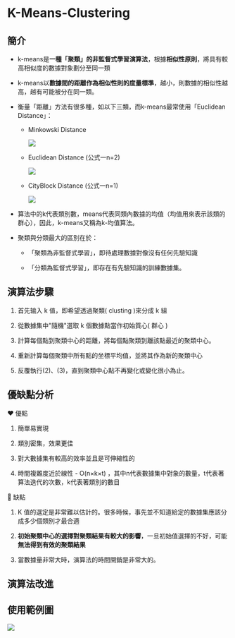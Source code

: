 # K-Means-Clustering
## 簡介
* k-means是**一種「聚類」的非監督式學習演算法**，根據**相似性原則**，將具有較高相似度的數據對象劃分至同一類
* k-means以**數據間的距離作為相似性則的度量標準**，越小，則數據的相似性越高，越有可能被分在同一類。
* 衡量「距離」方法有很多種，如以下三類，而k-means最常使用「Euclidean Distance」：
  * Minkowski Distance  
  
       <img src="https://render.githubusercontent.com/render/math?math=d =\root n \of {\sum_{i=1}^{p}|x_i%2Dy_i|^ n}">  
  
  * Euclidean Distance (公式一n=2)
  
       <img src="https://render.githubusercontent.com/render/math?math=d =\sqrt {\sum_{i=1}^{p}|x_i%2Dy_i|^ 2}"> 
  
  * CityBlock Distance (公式一n=1)
  
       <img src="https://render.githubusercontent.com/render/math?math=d = \sum_{i=1}^{p}|x_i%2Dy_i|"> 
  
* 算法中的k代表類別數，means代表同類內數據的均值（均值用來表示該類的群心），因此，k-means又稱為k-均值算法。

* 聚類與分類最大的區別在於：
  * 「聚類為非監督式學習」，即待處理數據對像沒有任何先驗知識
  
  * 「分類為監督式學習」，即存在有先驗知識的訓練數據集。

## 演算法步驟
  1. 首先输入 k 值，即希望透過聚類( clusting )來分成 k 組 
  
  2. 從數據集中"隨機"選取 k 個數據點當作初始質心( 群心 ) 
  
  3. 計算每個點到聚類中心的距離，將每個點聚類到離該點最近的聚類中心。
  
  4. 重新計算每個聚類中所有點的坐標平均值，並將其作為新的聚類中心

  5. 反覆執行(2)、(3)，直到聚類中心點不再變化或變化很小為止。
        
## 優缺點分析
 :heart:  優點
 1. 簡單易實現
 
 2. 類別密集，效果更佳
 
 3. 對大數據集有較高的效率並且是可伸縮性的
 
 4. 時間複雜度近於線性 - O(n×k×t) ，其中n代表數據集中對象的數量，t代表著算法迭代的次數，k代表著類別的數目
 
 :black_heart:  缺點
 1.  K 值的選定是非常難以估計的。很多時候，事先並不知道給定的數據集應該分成多少個類別才最合適
 
 2. **初始聚類中心的選擇對聚類結果有較大的影響**，一旦初始值選擇的不好，可能**無法得到有效的聚類結果**
 
 3. 當數據量非常大時，演算法的時間開銷是非常大的。
 
## 演算法改進
## 使用範例圖
![](https://i.imgur.com/qXIXrpY.png)
